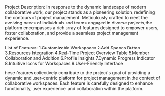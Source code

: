 Project Description:
In response to the dynamic landscape of modern collaborative work, our project stands as a pioneering solution, 
redefining the contours of project management. Meticulously crafted to meet the evolving needs of individuals 
and teams engaged in diverse projects,the platform encompasses a rich array of features designed to empower users,
foster collaboration, and provide a seamless project management experience.


List of Features:
1.Customizable Workspaces
2.Add Spaces Button
3.Resources Integration
4.Real-Time Project Overview Table
5.Member Collaboration and Addition
6.Profile Insights
7.Dynamic Progress Indicator
8.Intuitive Icons for Workspaces
9.User-Friendly Interface

hese features collectively contribute to the project's goal of providing a dynamic and user-centric platform for project
management in the context of collaborative workspaces. Each feature is carefully designed to enhance functionality, user 
experience, and collaboration within the platform.

